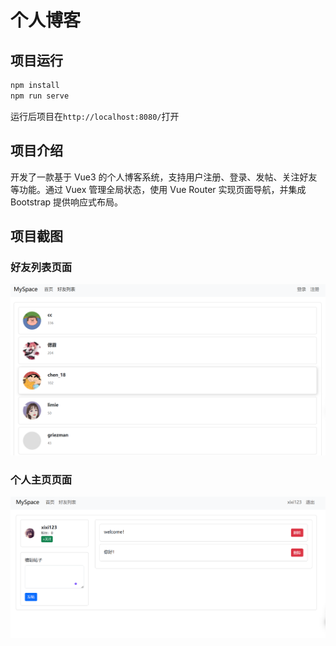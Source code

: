 # 个人博客

## 项目运行

```bash
npm install
npm run serve
```

运行后项目在`http://localhost:8080/`打开

## 项目介绍

开发了一款基于 Vue3 的个人博客系统，支持用户注册、登录、发帖、关注好友等功能。通过 Vuex 管理全局状态，使用 Vue Router 实现页面导航，并集成 Bootstrap 提供响应式布局。

## 项目截图

### 好友列表页面

![image](./public/image1.png)

### 个人主页页面

![image](./public/image.png)
